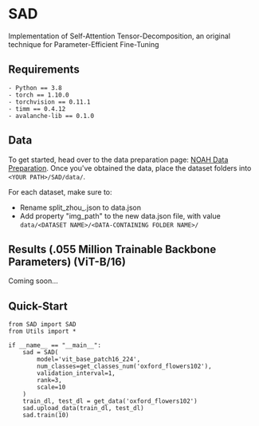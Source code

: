 # SAD
Implementation of Self-Attention Tensor-Decomposition, an original technique for Parameter-Efficient Fine-Tuning 

## Requirements
```
- Python == 3.8
- torch == 1.10.0
- torchvision == 0.11.1
- timm == 0.4.12
- avalanche-lib == 0.1.0
```

## Data
To get started, head over to the data preparation page: [NOAH Data Preparation]([https://github.com/ZhangYuanhan-AI/NOAH/#data-preparation](https://github.com/KaiyangZhou/CoOp/blob/main/DATASETS.md)). Once you've obtained the data, place the dataset folders into `<YOUR PATH>/SAD/data/`.

For each dataset, make sure to:
- Rename split_zhou_<Dataset Name>.json to data.json
- Add property "img_path" to the new data.json file, with value `data/<DATASET NAME>/<DATA-CONTAINING FOLDER NAME>/`

## Results (.055 Million Trainable Backbone Parameters) (ViT-B/16)
Coming soon...


## Quick-Start
```
from SAD import SAD
from Utils import *

if __name__ == "__main__":
    sad = SAD(
        model='vit_base_patch16_224',
        num_classes=get_classes_num('oxford_flowers102'),
        validation_interval=1,
        rank=3,
        scale=10
    )
    train_dl, test_dl = get_data('oxford_flowers102')
    sad.upload_data(train_dl, test_dl)
    sad.train(10)
```

